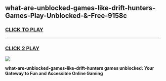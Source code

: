 
## what-are-unblocked-games-like-drift-hunters-Games-Play-Unblocked-&-Free-9158c
<h3>
<a href="https://premium76.site?title=what-are-unblocked-games-like-drift-hunters&ref=24A">CLICK TO PLAY</a></h3>
<hr>

<h3>
<a href="https://premium76.site?title=what-are-unblocked-games-like-drift-hunters&ref=24A">CLICK 2 PLAY</a>
  
</h3>

<a href="https://premium76.site?title=what-are-unblocked-games-like-drift-hunters&ref=24A"><img src="https://clearcache.store/games.png"></a>


**what-are-unblocked-games-like-drift-hunters games unblocked: Your Gateway to Fun and Accessible Online Gaming**
